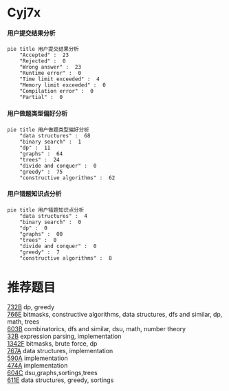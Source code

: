 # Cyj7x

<!-- tabs:start -->



#### **用户提交结果分析**

```mermaid
pie title 用户提交结果分析
    "Accepted" :  23
    "Rejected" :  0
    "Wrong answer" :  23
    "Runtime error" :  0
    "Time limit exceeded" :  4
    "Memory limit exceeded" :  0
    "Compilation error" :  0
    "Partial" :  0
```

#### **用户做题类型偏好分析**

```mermaid
pie title 用户做题类型偏好分析
    "data structures" :  68
    "binary search" :  1
    "dp" :  11
    "graphs" :  64
    "trees" :  24
    "divide and conquer" :  0
    "greedy" :  75
    "constructive algorithms" :  62
```
#### **用户错题知识点分析**

```mermaid
pie title 用户错题知识点分析
    "data structures" :  4
    "binary search" :  0
    "dp" :  0
    "graphs" :  00
    "trees" :  0
    "divide and conquer" :  0
    "greedy" :  7
    "constructive algorithms" :  8
```



<!-- tabs:end -->
# 推荐题目
[732B](https://codeforces.com/contest/732/problem/B)		dp,
                        greedy		  
[766E](https://codeforces.com/contest/766/problem/E)		bitmasks,
                        constructive algorithms,
                        data structures,
                        dfs and similar,
                        dp,
                        math,
                        trees		  
[603B](https://codeforces.com/contest/603/problem/B)		combinatorics,
                        dfs and similar,
                        dsu,
                        math,
                        number theory		  
[32B](https://codeforces.com/contest/32/problem/B)		expression parsing,
                        implementation		  
[1342F](https://codeforces.com/contest/1342/problem/F)		bitmasks,
                        brute force,
                        dp		  
[767A](https://codeforces.com/contest/767/problem/A)		data structures,
                        implementation		  
[590A](https://codeforces.com/contest/590/problem/A)		implementation		  
[474A](https://codeforces.com/contest/474/problem/A)		implementation		  
[604C](https://codeforces.com/contest/604/problem/C)		dsu,graphs,sortings,trees		  
[611E](https://codeforces.com/contest/611/problem/E)		data structures,
                        greedy,
                        sortings		  
